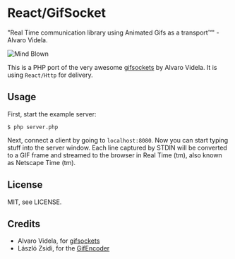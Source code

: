 # React/GifSocket

"Real Time communication library using Animated Gifs as a transport™" - Alvaro
Videla.

![Mind Blown](https://raw.github.com/react-php/gifsocket/master/doc/mybrain.gif)

This is a PHP port of the very awesome
[gifsockets](https://github.com/videlalvaro/gifsockets) by Alvaro Videla. It
is using `React/Http` for delivery.

## Usage

First, start the example server:

    $ php server.php

Next, connect a client by going to `localhost:8080`. Now you can start typing
stuff into the server window. Each line captured by STDIN will be converted to
a GIF frame and streamed to the browser in Real Time (tm), also known as
Netscape Time (tm).

## License

MIT, see LICENSE.

## Credits

* Alvaro Videla, for [gifsockets](https://github.com/videlalvaro/gifsockets)
* László Zsidi, for the [GifEncoder](http://www.phpclasses.org/package/3163-PHP-Generate-GIF-animations-from-a-set-of-GIF-images.html)
